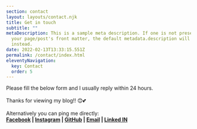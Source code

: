 ```yaml
---
section: contact
layout: layouts/contact.njk
title: Get in touch
subtitle: ""
metaDescription: This is a sample meta description. If one is not present in
  your page/post's front matter, the default metadata.description will be used
  instead.
date: 2022-02-13T13:33:15.551Z
permalink: /contact/index.html
eleventyNavigation:
  key: Contact
  order: 5
---
```

Please fill the below form and I usually reply within 24 hours.\
\
Thanks for viewing my blog!! 😊💕\
\
Alternatively you can ping me directly:\
**[Facebook](https://www.facebook.com/vinayrajtheegala/) | [Instagram](https://www.instagram.com/knowvinay/) | [GitHub](https://github.com/Vinay541) | [Email](mailto:vinayrajtheegala@gmail.com) | [Linked IN](https://www.linkedin.com/in/vinay-raj-5555abb0)** 
